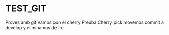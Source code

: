 # TEST_GIT
Proves amb git
Vamos con el cherry
Preuba Cherry pick movemos commit a develop y eliminamos de lrc